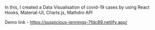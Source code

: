 In this, I created a Data Visualisation of covid-19 cases by using React Hooks, Material-UI, Charts.js, Mathdro API

Demo link - https://suspicious-jennings-7fdc89.netlify.app/
